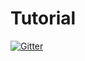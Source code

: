 # Tutorial

[![Gitter](https://badges.gitter.im/girginanil/Tutorial.svg)](https://gitter.im/girginanil/Tutorial?utm_source=badge&utm_medium=badge&utm_campaign=pr-badge&utm_content=badge)